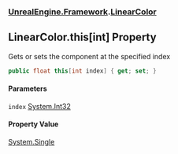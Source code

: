### [UnrealEngine.Framework](./UnrealEngine-Framework.md 'UnrealEngine.Framework').[LinearColor](./LinearColor.md 'UnrealEngine.Framework.LinearColor')
## LinearColor.this[int] Property
Gets or sets the component at the specified index  
```csharp
public float this[int index] { get; set; }
```
#### Parameters
<a name='UnrealEngine-Framework-LinearColor-this-int--index'></a>
`index` [System.Int32](https://docs.microsoft.com/en-us/dotnet/api/System.Int32 'System.Int32')  
  
#### Property Value
[System.Single](https://docs.microsoft.com/en-us/dotnet/api/System.Single 'System.Single')  
